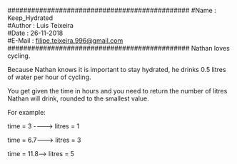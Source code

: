 ##############################################
#Name   : Keep_Hydrated  
#Author : Luis Teixeira  
#Date   : 26-11-2018  
#E-Mail : filipe.teixeira.996@gmail.com  
##############################################
Nathan loves cycling.  

Because Nathan knows it is important to stay hydrated, he drinks 0.5 litres of water per hour of cycling.  

You get given the time in hours and you need to return the number of litres Nathan will drink, rounded to the smallest value.  

For example:  

time = 3 ----> litres = 1  

time = 6.7---> litres = 3  

time = 11.8--> litres = 5  